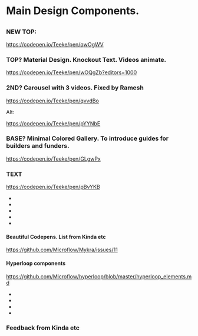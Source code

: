 # Main Design Components.

## 

### NEW TOP: 

https://codepen.io/Teeke/pen/qwOgWV

### TOP? Material Design. Knockout Text. Videos animate.

https://codepen.io/Teeke/pen/wOQgZb?editors=1000

### 2ND? Carousel with 3 videos. Fixed by Ramesh

https://codepen.io/Teeke/pen/qvvdBo

Alt:

https://codepen.io/Teeke/pen/pYYNbE

### BASE? Minimal Colored Gallery. To introduce guides for builders and funders. 

https://codepen.io/Teeke/pen/GLgwPx

### TEXT

https://codepen.io/Teeke/pen/pBvYKB



*
*
*
*
*



#### Beautiful Codepens. List from Kinda etc

https://github.com/Microflow/Mykra/issues/11

#### Hyperloop components

https://github.com/Microflow/hyperloop/blob/master/hyperloop_elements.md

*
*
*
*


















### Feedback from Kinda etc








  
    
      
        
          
            
              
                
                


